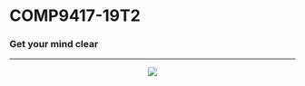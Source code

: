 # COMP9417-19T2

### Get your mind clear

---

<div align=center><img src="https://github.com/US579/COMP9417-19T2/blob/master/comp9417final.png"/></div>
